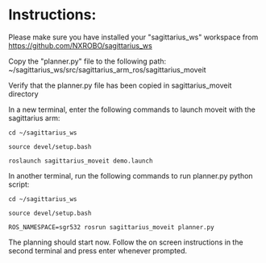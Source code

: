 # Instructions:

Please make sure you have installed your "sagittarius_ws" workspace from https://github.com/NXROBO/sagittarius_ws

Copy the "planner.py" file to the following path: ~/sagittarius_ws/src/sagittarius_arm_ros/sagittarius_moveit

Verify that the planner.py file has been copied in sagittarius_moveit directory



In a new terminal, enter the following commands to launch moveit with the sagittarius arm: 

```
cd ~/sagittarius_ws

source devel/setup.bash
```
```
roslaunch sagittarius_moveit demo.launch
```


In another terminal, run the following commands to run planner.py python script:
```
cd ~/sagittarius_ws

source devel/setup.bash
```
```
ROS_NAMESPACE=sgr532 rosrun sagittarius_moveit planner.py
```


The planning should start now. Follow the on screen instructions in the second terminal and press enter whenever prompted.
